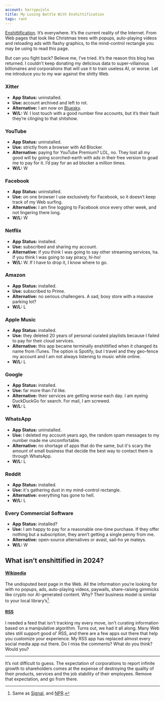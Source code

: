 ```yaml
---
account: harrypujols
title: My Losing Battle With Enshittification
tags: rant
---
```


[Enshittification](https://en.wikipedia.org/wiki/Enshittification). It’s everywhere. It’s the current reality of the Internet. From Web pages that look like Christmas trees with popups, auto-playing videos and reloading ads with flashy graphics, to the mind-control rectangle you may be using to read this page.

But can you fight back? Believe me, I’ve tried. It’s the reason this blog has returned. I couldn’t keep donating my delicious data to super-villainous billionaires and corporations that will use it to train useless AI, or worse. Let me introduce you to my war against the shitty Web.

### Xitter

- **App Status:** uninstalled.
- **Use:** account archived and left to rot.
- **Alternative:** I am now on [Bluesky](https://bsky.app/profile/harrypujols.bsky.social).
- **W/L:** W. I lost touch with a good number fine accounts, but it’s their fault they’re clinging to that shitshow.

### YouTube

- **App Status:** uninstalled.
- **Use:** strictly from a browser with Ad Blocker.
- **Alternative:** paying for YouTube Premium? LOL, no. They lost all my good will by going scorched-earth with ads in their free version to goad me to pay for it. I’d pay for an ad blocker a million times.
- **W/L:** W

### Facebook

- **App Status:** uninstalled.
- **Use:** on one browser I use exclusively for Facebook, so it doesn’t keep track of my Web surfing.
- **Alternative:** I am fine logging to Facebook once every other week, and not lingering there long.
- **W/L:** W

### Netflix

- **App Status:** installed.
- **Use:** subscribed and sharing my account.
- **Alternative:** if you think I was going to say other streaming services, ha. If you think I was going to say piracy, hi-ho!
- **W/L:** W. If I have to drop it, I know where to go.

### Amazon

- **App Status:** installed.
- **Use:** subscribed to Prime.
- **Alternative:** no serious challengers. A sad, boxy store with a massive parking lot?
- **W/L:** L

### Apple Music

- **App Status:** installed.
- **Use:** they deleted 20 years of personal curated playlists because I failed to pay for their cloud services.
- **Alternative:** this app became terminally enshittified when it changed its name from iTunes. The option is Spotify, but I travel and they geo-fence my account and I am not always listening to music while online.
- **W/L:** L

### Google

- **App Status:** installed.
- **Use:** far more than I'd like.
- **Alternative:** their services are getting worse each day. I am eyeing DuckDuckGo for search. For mail, I am screwed.
- **W/L:** L

### WhatsApp

- **App Status:** uninstalled.
- **Use:** I deleted my account years ago, the random spam messages to my number made me uncomfortable.
- **Alternative:** no shortage of apps that do the same, but it's scary the amount of small business that decide the best way to contact them is through WhatsApp.
- **W/L:** L

### Reddit

- **App Status:** installed.
- **Use:** it's gathering dust in my mind-control rectangle.
- **Alternative:** everything has gone to hell.
- **W/L:** L

### Every Commercial Software

- **App Status:** installed?
- **Use:** I am happy to pay for a reasonable one-time purchase. If they offer nothing but a subscription, they aren’t getting a single penny from me.
- **Alternative:** open-source alternatives or avast, sail-ho ye mateys.
- **W/L:** W

## What isn’t enshittified in 2024?

#### [Wikipedia](https://www.wikipedia.org)

The undisputed best page in the Web. All the information you’re looking for with no popups, ads, auto-playing videos, paywalls, share-raising gimmicks like crypto nor AI-generated content. Why? Their business model is similar to your local library’s[^1].

#### [RSS](https://es.wikipedia.org/wiki/RSS)

I needed a feed that isn't tracking my every move, isn't curating information based on a manipulative algorithm. Turns out, we had it all along. Many Web sites still support good ol’ RSS, and there are a few apps out there that help you customize your experience. My RSS app has replaced almost every social media app out there. Do I miss the comments? What do you think? Would you?

---

It’s not difficult to guess. The expectation of corporations to report infinite growth to shareholders comes at the expense of destroying the quality of their products, services and the job stability of their employees. Remove that expectation, and go from there.

[^1]: Same as [Signal](https://signal.org), and [NPR](https://www.npr.org).
